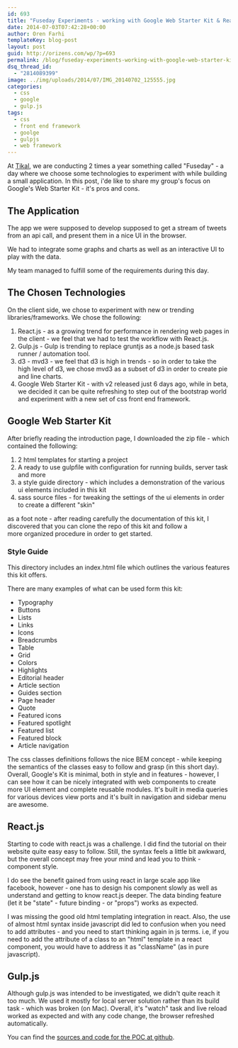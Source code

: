 ```yaml
---
id: 693
title: "Fuseday Experiments - working with Google Web Starter Kit & React.js"
date: 2014-07-03T07:42:28+00:00
author: Oren Farhi
templateKey: blog-post
layout: post
guid: http://orizens.com/wp/?p=693
permalink: /blog/fuseday-experiments-working-with-google-web-starter-kit-and-reactjs/
dsq_thread_id:
  - "2814089399"
image: ../img/uploads/2014/07/IMG_20140702_125555.jpg
categories:
  - css
  - google
  - gulp.js
tags:
  - css
  - front end framework
  - goolge
  - gulpjs
  - web framework
---
```


At <a href="http://tikalk.com" target="_blank">Tikal</a>, we are conducting 2 times a year something called "Fuseday" - a day where we choose some technologies to experiment with while building a small application. In this post, i'de like to share my group's focus on Google's Web Starter Kit - it's pros and cons.

<!--more-->

## The Application

The app we were supposed to develop supposed to get a stream of tweets from an api call, and present them in a nice UI in the browser.

We had to integrate some graphs and charts as well as an interactive UI to play with the data.

My team managed to fulfill some of the requirements during this day.

## The Chosen Technologies

On the client side, we chose to experiment with new or trending libraries/frameworks. We chose the following:

1. React.js - as a growing trend for performance in rendering web pages in the client - we feel that we had to test the workflow with React.js.
2. Gulp.js - Gulp is trending to replace gruntjs as a node.js based task runner / automation tool.
3. d3 - mvd3 - we feel that d3 is high in trends - so in order to take the high level of d3, we chose mvd3 as a subset of d3 in order to create pie and line charts.
4. Google Web Starter Kit - with v2 released just 6 days ago, while in beta, we decided it can be quite refreshing to step out of the bootstrap world and experiment with a new set of css front end framework.

## Google Web Starter Kit

After briefly reading the introduction page, I downloaded the zip file - which contained the following:

1. 2 html templates for starting a project
2. A ready to use gulpfile with configuration for running builds, server task and more
3. a style guide directory - which includes a demonstration of the various ui elements included in this kit
4. sass source files - for tweaking the settings of the ui elements in order to create a different "skin"

as a foot note - after reading carefully the documentation of this kit, I discovered that you can clone the repo of this kit and follow a more organized procedure in order to get started.

###

### Style Guide

This directory includes an index.html file which outlines the various features this kit offers.

There are many examples of what can be used form this kit:

- Typography
- Buttons
- Lists
- Links
- Icons
- Breadcrumbs
- Table
- Grid
- Colors
- Highlights
- Editorial header
- Article section
- Guides section
- Page header
- Quote
- Featured icons
- Featured spotlight
- Featured list
- Featured block
- Article navigation

The css classes definitions follows the nice BEM concept - while keeping the semantics of the classes easy to follow and grasp (in this short day). Overall, Google's Kit is minimal, both in style and in features - however, I can see how it can be nicely integrated with web components to create more UI element and complete reusable modules. It's built in media queries for various devices view ports and it's built in navigation and sidebar menu are awesome.

## React.js

Starting to code with react.js was a challenge. I did find the tutorial on their website quite easy easy to follow. Still, the syntax feels a little bit awkward, but the overall concept may free your mind and lead you to think - component style.

I do see the benefit gained from using react in large scale app like facebook, however - one has to design his component slowly as well as understand and getting to know react.js deeper. The data binding feature (let it be "state" - future binding - or "props") works as expected.

I was missing the good old html templating integration in react. Also, the use of almost html syntax inside javascript did led to confusion when you need to add attributes - and you need to start thinking again in js terms. i.e, if you need to add the attribute of a class to an "html" template in a react component, you would have to address it as "className" (as in pure javascript).

## Gulp.js

Although gulp.js was intended to be investigated, we didn't quite reach it too much. We used it mostly for local server solution rather than its build task - which was broken (on Mac). Overall, it's "watch" task and live reload worked as expected and with any code change, the browser refreshed automatically.

You can find the <a href="https://github.com/orizens/fuse-jun14-loitfos-client" target="_blank">sources and code for the POC at github</a>.
